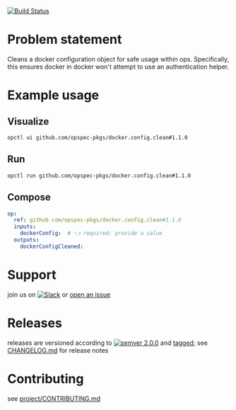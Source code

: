 [![Build Status](https://github.com/opspec-pkgs/docker.config.clean/workflows/build/badge.svg?branch=main)](https://github.com/opspec-pkgs/docker.config.clean/actions?query=workflow%3Abuild+branch%3Amain)

# Problem statement

Cleans a docker configuration object for safe usage within ops. Specifically, this ensures docker in docker won't attempt to use an authentication helper.


# Example usage

## Visualize

```shell
opctl ui github.com/opspec-pkgs/docker.config.clean#1.1.0
```

## Run

```
opctl run github.com/opspec-pkgs/docker.config.clean#1.1.0
```

## Compose

```yaml
op:
  ref: github.com/opspec-pkgs/docker.config.clean#1.1.0
  inputs:
    dockerConfig:  # 👈 required; provide a value
  outputs:
    dockerConfigCleaned:
```

# Support

join us on
[![Slack](https://img.shields.io/badge/slack-opctl-E01563.svg)](https://join.slack.com/t/opctl/shared_invite/zt-51zodvjn-Ul_UXfkhqYLWZPQTvNPp5w)
or
[open an issue](https://github.com/opspec-pkgs/docker.config.clean/issues)

# Releases

releases are versioned according to
[![semver 2.0.0](https://img.shields.io/badge/semver-2.0.0-brightgreen.svg)](http://semver.org/spec/v2.0.0.html)
and [tagged](https://git-scm.com/book/en/v2/Git-Basics-Tagging); see
[CHANGELOG.md](CHANGELOG.md) for release notes

# Contributing

see
[project/CONTRIBUTING.md](https://github.com/opspec-pkgs/project/blob/main/CONTRIBUTING.md)
